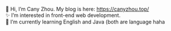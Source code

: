 👋 Hi, I’m Cany Zhou. My blog is here: https://canyzhou.top/   
✨ I’m interested in front-end web development.  
🌱 I’m currently learning English and Java (both are language haha  

